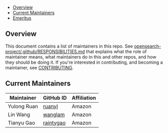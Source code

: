 - [Overview](#overview)
- [Current Maintainers](#current-maintainers)
- [Emeritus](#emeritus)

## Overview

This document contains a list of maintainers in this repo. See [opensearch-project/.github/RESPONSIBILITIES.md](https://github.com/opensearch-project/.github/blob/main/RESPONSIBILITIES.md#maintainer-responsibilities) that explains what the role of maintainer means, what maintainers do in this and other repos, and how they should be doing it. If you're interested in contributing, and becoming a maintainer, see [CONTRIBUTING](CONTRIBUTING.md).

## Current Maintainers

| Maintainer  | GitHub ID                                 | Affiliation |
| ----------- | ----------------------------------------- | ----------- |
| Yulong Ruan | [ruanyl](https://github.com/ruanyl)       | Amazon      |
| Lin Wang    | [wanglam](https://github.com/wanglam)     | Amazon      |
| Tianyu Gao  | [raintygao](https://github.com/raintygao) | Amazon      |
